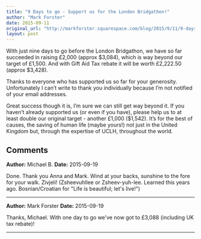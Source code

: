 ```yaml
---
title: "9 Days to go - Support us for the London Bridgathon!"
author: "Mark Forster"
date: 2015-09-11
original_url: "http://markforster.squarespace.com/blog/2015/9/11/9-days-to-go-support-us-for-the-london-bridgathon.html"
layout: post
---
```


With just nine days to go before the London Bridgathon, we have so far succeeded in raising £2,000 (approx $3,084), which is way beyond our target of £1,500. And with Gift Aid Tax rebate it will be worth £2,222.50 (approx $3,428).

Thanks to everyone who has supported us so far for your generosity. Unfortunately I can’t write to thank you individually because I’m not notified of your email addresses.

Great success though it is, I’m sure we can still get way beyond it. If you haven’t already supported us (or even if you have), please help us to at least double our original target - another £1,000 ($1,542). It’s for the best of causes, the saving of human life (maybe yours!) not just in the United Kingdom but, through the expertise of UCLH, throughout the world.

## Comments

**Author:** Michael B.
**Date:** 2015-09-19

Done. Thank you Anna and Mark. Wind at your backs, sunshine to the fore for your walk. Zivjeli! (Zsheevuhllee or Zsheev-yuh-lee. Learned this years ago. Bosnian/Croatian for "Life is beautiful; let's live!")

---

**Author:** Mark Forster
**Date:** 2015-09-19

Thanks, Michael. With one day to go we've now got to £3,088 (including UK tax rebate)!

---
